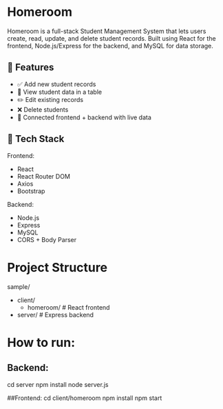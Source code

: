 # Homeroom 

Homeroom is a full-stack Student Management System that lets users create, read, update, and delete student records.
Built using React for the frontend, Node.js/Express for the backend, and MySQL for data storage.


## 🚀 Features

- ✅ Add new student records  
- 📖 View student data in a table  
- ✏️ Edit existing records  
- ❌ Delete students  
- 🔗 Connected frontend + backend with live data


## 🧱 Tech Stack

Frontend:  
- React  
- React Router DOM  
- Axios  
- Bootstrap  

Backend:  
- Node.js  
- Express  
- MySQL  
- CORS + Body Parser


# Project Structure
sample/
- client/
  - homeroom/  # React frontend
- server/  # Express backend


# How to run:

## Backend:
cd server
npm install
node server.js

##Frontend:
cd client/homeroom
npm install
npm start


